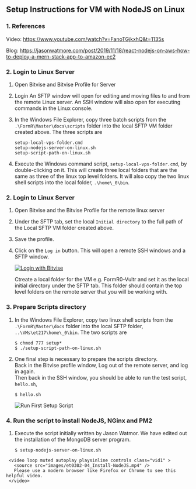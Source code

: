 
## Setup Instructions for VM with NodeJS on Linux

### 1. References
  Video: https://www.youtube.com/watch?v=FanoTGjkxhQ&t=1135s
  
  Blog: https://jasonwatmore.com/post/2019/11/18/react-nodejs-on-aws-how-to-deploy-a-mern-stack-app-to-amazon-ec2


### 2. Login to Linux Server
 1. Open Bitvise and Bitvise Profile for Server
 2. Login
    An SFTP window will open for editing and moving files to and from the remote Linux server.  An SSH window will also open for executing commands in the Linux console.

 2. In the Windows File Explorer, copy three batch scripts from the `.\FormR\Master\docs\scripts`
    folder into the local SFTP VM folder created above. The three scripts are
    ```
    setup-local-vps-folder.cmd
    setup-nodejs-server-on-linux.sh
    setup-script-path-on-linux.sh
    ```
 3. Execute the Windows command script, `setup-local-vps-folder.cmd`, by double-clicking on it. 
    This will create three local folders that are the same as three of the linux top level folders.
    It will also copy the two linux shell scripts into the local folder, `.\home\_0\bin`.  
      
### 2. Login to Linux Server
 1. Open Bitvise and the Bitvise Profile for the remote linux server
 2. Under the SFTP tab, set the local `Initial directory` to the full path of the Local 
    SFTP VM folder created above. 
 3. Save the profile.
 4. Click on the `Log in` button. This will open a remote SSH windows and a SFTP window.
 
    [![Login with Bitvise](./images/et0302-01_SSH-into-FormR-Server.png)](./images/et0302-01_SSH-into-FormR-Server.mp4 "Setup Bitvise")

    Ctreate a local folder for the VM e.g. FormR0-Vultr and set it as the local initial directory under the SFTP tab. This folder should contain the top level folders on the remote server that you will be working with.

### 3. Prepare Scripts directory
 1. In the Windows File Explorer, copy two linux shell scripts from the `.\FormR\Master\docs` folder into the local SFTP folder, `..\VMs\et217\home\_0\bin`. The two scripts are
    ```
    $ chmod 777 setup*
    $ ./setup-script-path-on-linux.sh
    ```
 7. One final step is necessary to prepare the scripts directory.  
    Back in the Bitvise profile window, Log out of the remote server, and log in again.  
    Then back in the SSH window, you should be able to run the test script, `hello.sh`, 
    ```
    $ hello.sh
    ```
    ![Run First Setup Script](./images/et0302-03_Run-first-setup-script.png#img1 "Run First Setup Script")

### 4. Run the script to install NodeJS, NGinx and PM2

 1. Execute the script initially written by Jason Watmor.  We have edited out the installation of the MongoDB server program.
    ```
    $ setup-nodejs-server-on-linux.sh
    ```
<!-- [![Install NodeJS](./images/et0302-04_Install-NodeJS.png#img1)](./images/et0302-04_Install-NodeJS.mp4 "Install NodeJS") -->
<!-- <iframe width="auto" height="200" src="https://www.youtube-nocookie.com/embed/rY0WxgSXdEE" frameborder="0" allow="accelerometer; autoplay; encrypted-media; gyroscope; picture-in-picture" allowfullscreen></iframe> -->
     <video loop muted autoplay playsinline controls class="vid1" >
       <source src="images/et0302-04_Install-NodeJS.mp4" />
       Please use a modern browser like Firefox or Chrome to see this helpful video.
     </video>


